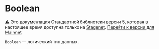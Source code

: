 # Boolean

:warning: Это документация Стандартной библиотеки версии 5, которая в настоящее время доступна только на [Stagenet](/ru/blockchain/blockchain-network/). [Перейти к версии для Mainnet](/ru/ride/data-types/boolean)

`Boolean` — логический тип данных.
